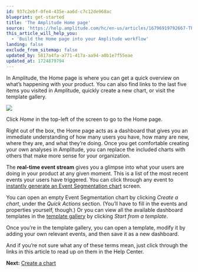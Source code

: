 ```yaml
---
id: 937c2ebf-0fe4-435e-aa6d-c7c12de968ac
blueprint: get-started
title: 'The Amplitude Home page'
source: 'https://help.amplitude.com/hc/en-us/articles/16796919792667-The-Amplitude-Home-page'
this_article_will_help_you:
  - 'Build the Home page into your Amplitude workflow'
landing: false
exclude_from_sitemap: false
updated_by: 5817a4fa-a771-417a-aa94-a0b1e7f55eae
updated_at: 1724879794
---
```

In Amplitude, the Home page is where you can get a quick overview on what’s happening with your product. You can also find links to the last five items you visited in Amplitude, quickly create a new chart, or visit the template gallery.

![](/docs/output/img/get-started/kWIWgPS54_noK-f-M2TS4N-kj1LVqGnB85q7B1hzodWHlzPO4E_SBw4ufbXYmol9-tMhlq-_U1XwnKmZ3-YPzejIi3tv0mTZCyrAqP7wb0m5Oldo0SrC4LSXZGqTquifErTXD6vxqGlDP69HW1_1k2Y.png)

Click *Home* in the top-left of the screen to go to the Home page.

Right out of the box, the Home page acts as a dashboard that gives you an immediate understanding of how many users you have, how many are new, where they are, and what they’re doing. Once you get comfortable creating your own analyses in Amplitude, you can replace the included charts with others that make more sense for your organization.

The **real-time event stream** gives you a glimpse into what your users are doing in your product at any given moment. This is a list of the most recent events your users have triggered. You can click through any event to [instantly generate an Event Segmentation chart](/docs/analytics/user-data-lookup) screen.

You can open an empty Event Segmentation chart by clicking *Create a chart*, under the *Quick Actions* section. (You’ll have to fill in the events and properties yourself, though.) Or you can view all the available dashboard templates in the [template gallery](/docs/get-started/start-from-template) by clicking *Start from a template*.

Once you’re in the template gallery, you can open a template, modify it by adding your own relevant events, and then save it as a new dashboard.

And if you’re not sure what any of these terms mean, just click through the links in this article to read up on them in the Help Center.

**Next:** [Create a chart](/docs/get-started/create-a-chart)